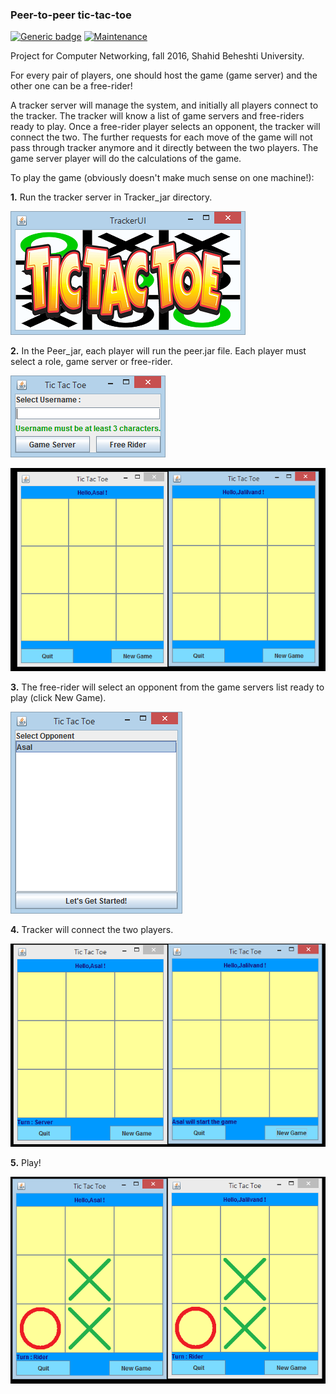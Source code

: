 ### Peer-to-peer tic-tac-toe
[![Generic badge](https://img.shields.io/badge/Java->%3D1.8-green)](https://shields.io/)
[![Maintenance](https://img.shields.io/badge/Maintained%3F-no-red.svg)](https://bitbucket.org/lbesson/ansi-colors)

Project for Computer Networking, fall 2016, Shahid Beheshti University.

For every pair of players, one should host the game (game server) and the other one can be
a free-rider! 

A tracker server will manage the system, and initially all players connect to the tracker. 
The tracker will know a list of game servers and free-riders ready to play.
Once a free-rider player selects an opponent, the tracker
will connect the two. The further requests for each move of the game will not pass through tracker 
anymore and it directly between the two players. The game server player will do the calculations 
of the game.


To play the game (obviously doesn't make much sense on one machine!):

**1.** Run the tracker server in Tracker_jar directory.

![](https://raw.githubusercontent.com/AsalJalilvand/peer_to_peer_tic_tac_toe/master/screenshots/tracker.PNG)

**2.** In the Peer_jar, each player will run the peer.jar file. Each player must select
a role, game server or free-rider. 

![](https://raw.githubusercontent.com/AsalJalilvand/peer_to_peer_tic_tac_toe/master/screenshots/peer.PNG)

![](https://raw.githubusercontent.com/AsalJalilvand/peer_to_peer_tic_tac_toe/master/screenshots/before-connection.PNG)

**3.** The free-rider will select an opponent from the game servers list ready to play (click New Game).

![](https://raw.githubusercontent.com/AsalJalilvand/peer_to_peer_tic_tac_toe/master/screenshots/server-list.PNG)

**4.** Tracker will connect the two players.

![](https://raw.githubusercontent.com/AsalJalilvand/peer_to_peer_tic_tac_toe/master/screenshots/after-connection.PNG)

**5.** Play!

![](https://raw.githubusercontent.com/AsalJalilvand/peer_to_peer_tic_tac_toe/master/screenshots/playing.PNG)

